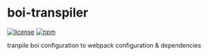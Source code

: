 # boi-transpiler
[![license](https://img.shields.io/github/license/boijs/boi.svg?style=plastic)](https://github.com/boijs/boi/blob/master/LICENSE)
[![npm](https://img.shields.io/npm/v/boi-transpiler.svg?style=plastic)](https://www.npmjs.com/package/boi-transpiler)

tranpile boi configuration to webpack configuration  & dependencies
